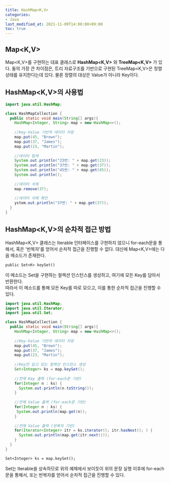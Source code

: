 ```yaml
---
title: HashMap<K,V>
categories:
- Java
last_modified_at: 2021-11-09T14:00:00+09:00
toc: true
---
```

## Map<K,V>
Map<K,V>를 구현하는 대표 클래스로 **HashMap<K,V>** 와 **TreeMap<K,V>** 가 있다. 
둘의 가장 큰 차이점은, 트리 자료구조를 기반으로 구현된 TreeMap<K,V>은 정렬상태를 유지한다는데 있다. 물론 정렬의 대상은 Value가 아니라 Key이다.

## HashMap<K,V>의 사용법

```java
import java.util.HashMap;

class HashMapCollection {
  public static void main(String[] args){
    HashMap<Integer, String> map = new HashMap<>();
    
    //Key-Value 기반의 데이터 저장
    map.put(45, "Brown");
    map.put(37, "James");
    map.put(23, "Martin");
    
    //데이터 탐색
    System.out.println("23번: " + map.get(23));
    System.out.println("37번: " + map.get(37));
    System.out.println("45번: " + map.get(45));
    System.out.println();
    
    //데이터 삭제
    map.remove(37);
    
    //데이터 삭제 확인
    ystem.out.println("37번: " + map.get(37));
  }
}
```

## HashMap<K,V>의 순차적 접근 방법

HashMap<K,V> 클래스는 Iterable<T> 인터페이스를 구현하지 않으니 for-each문을 통해서, 혹은 '반복자'를 얻어서 순차적 접근을 진행할 수 없다. 대신에 Map<K,V>에는 다음 메소드가 존재한다.<br>
  
``` public Set<K> keySet() ```
  
이 메소드는 Set<E>을 구현하는 컬렉션 인스턴스를 생성하고, 여기에 모든 Key를 담아서 반환한다. <br>
따라서 이 메소드를 통해 모든 Key를 따로 모으고, 이를 통한 순차적 접근을 진행할 수 있다.

```java
import java.util.HashMap;
import java.util.Iterator;
import java.util.Set;

class HashMapCollection {
  public static void main(String[] args){
    HashMap<Integer, String> map = new HashMap<>();
    
    //Key-Value 기반의 데이터 저장
    map.put(45, "Brown");
    map.put(37, "James");
    map.put(23, "Martin");
    
    //Key만 담고 있는 컬렉션 인스턴스 생성
    Set<Integer> ks = map.keySet();
    
    //전체 Key 출력 (for-each문 기반)
    for(Integer n : ks) {
      System.out.println(n.toString());
    }
    
    //전체 Value 출력 (for-each문 기반)
    for(Integer n : ks) {
     System.out.println(map.get(n));
    }
  
    //전체 Value 출력 (반복자 기반)
    for(Iterator<Integer> itr = ks.iterator(); itr.hasNext(); ) {
      System.out.println(map.get(itr.next()));
    }
  }
}
```
  
``` Set<Integer> ks = map.keySet(); ```
  
Set<E>는 Iterable<E>을 상속하므로 위의 예제에서 보이듯이 위의 문장 실행 이후에 for-each문을 통해서, 또는 반복자를 얻어서 순차적 접근을 진행할 수 있다.
